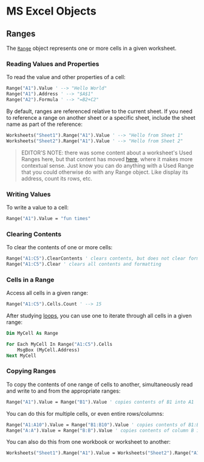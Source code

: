 # MS Excel Objects

## Ranges

The [`Range`](https://msdn.microsoft.com/en-us/vba/excel-vba/articles/range-object-excel) object represents one or more cells in a given worksheet.

### Reading Values and Properties

To read the value and other properties of a cell:

```vb
Range("A1").Value ' --> "Hello World"
Range("A1").Address ' --> "$A$1"
Range("A2").Formula ' --> "=B2+C2"
```

By default, ranges are referenced relative to the current sheet. If you need to reference a range on another sheet or a specific sheet, include the sheet name as part of the reference:

```vb
Worksheets("Sheet1").Range("A1").Value ' --> "Hello from Sheet 1"
Worksheets("Sheet2").Range("A1").Value ' --> "Hello from Sheet 2"
```

> EDITOR'S NOTE: there was some content about a worksheet's Used Ranges here, but that content has moved [here](/notes/ms-excel/worksheets.md#), where it makes more contextual sense. Just know you can do anything with a Used Range that you could otherwise do with any Range object. Like display its address, count its rows, etc.

### Writing Values

To write a value to a cell:

```vb
Range("A1").Value = "fun times"
```

### Clearing Contents

To clear the contents of one or more cells:

```vb
Range("A1:C5").ClearContents ' clears contents, but does not clear formatting
Range("A1:C5").Clear ' clears all contents and formatting
```

### Cells in a Range

Access all cells in a given range:

```vb
Range("A1:C5").Cells.Count ' --> 15
```

After studying [loops](/notes/visual-basic/loops.md), you can use one to iterate through all cells in a given range:

```vb
Dim MyCell As Range

For Each MyCell In Range("A1:C5").Cells
    MsgBox (MyCell.Address)
Next MyCell
```

### Copying Ranges

To copy the contents of one range of cells to another, simultaneously read and write to and from the appropriate ranges:

```vb
Range("A1").Value = Range("B1").Value ' copies contents of B1 into A1
```

You can do this for multiple cells, or even entire rows/columns:

```vb
Range("A1:A10").Value = Range("B1:B10").Value ' copies contents of B1:B10 into range A1:A10
Range("A:A").Value = Range("B:B").Value ' copies contents of column B into column A
```

You can also do this from one workbook or worksheet to another:

```vb
Worksheets("Sheet1").Range("A1").Value = Worksheets("Sheet2").Range("A1").Value ' copies contents of A1 on Sheet2 into A1 on Sheet1
```
